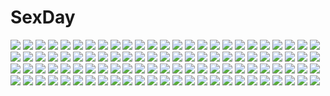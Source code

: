 # SexDay
![](https://konachan.com/image/2836fb92b357d4adfaa5aebfd44eb092/Konachan.com%20-%2029233%20littlewitch%20oyari_ashito.jpg)
![](https://konachan.com/image/a28e05b84b1d0e32a588d66f4b89beb6/Konachan.com%20-%20189986%20abe_inori%20anal%20blush%20censored%20cum%20hirasawa_yui%20k-on%21%20penis%20sex%20swimsuit%20tears.jpg)
![](https://konachan.com/image/98a854e7be9358266d414f40a84d58a5/Konachan.com%20-%2050844%20animal_ears%20blue_hair%20blush%20breasts%20foxgirl%20gloves%20japanese_clothes%20koma_%28tail_tale%29%20sword%20tail%20tail_tale%20torn_clothes%20weapon%20yellow_eyes.jpg)
![](https://konachan.com/jpeg/a164015449d760e187633b5b0b206914/Konachan.com%20-%20141594%20animal%20animal_ears%20clouds%20dress%20hoshika_ranoe%20mouse%20mousegirl%20nazrin%20sky%20touhou.jpg)
![](https://konachan.com/image/ee3fc821da3883f4748f7be6a9b8bb28/Konachan.com%20-%20214896%20blush%20braids%20glasses%20gray_eyes%20gray_hair%20long_hair%20original%20umishima_senbon.jpg)
![](https://konachan.com/image/ae2cbcf97a2483834943c5ea4a00f1fa/Konachan.com%20-%2010649%20hatsukoi%20loli%20sakurai_komono.jpg)
![](https://konachan.com/image/8165b529a94fe64d91db61db3eefc898/Konachan.com%20-%2071910%20hatsune_miku%20headphones%20karlwolf%20twintails%20vocaloid.jpg)
![](https://konachan.com/image/b36b710c764674c7598be940f64ea92c/Konachan.com%20-%2058273%20all_male%20flowers%20ikuno_yui%20male%20sunflower.jpg)
![](https://konachan.com/image/dfb0ddbbf5eb770a1feb5472a1a3e9ae/Konachan.com%20-%20289469%20anthropomorphism%20blonde_hair%20blush%20forest%20girls_frontline%20green_eyes%20long_hair%20s.a.t.8_%28girls_frontline%29%20signed%20skirt%20tree%20tsunano_%28koi_pink%29.jpg)
![](https://konachan.com/image/ea1c61b8d0c26e0508ee7e304a087191/Konachan.com%20-%20299196%20blush%20breasts%20brown_eyes%20brown_hair%20eve_%28tos%29%20flowers%20long_hair%20navel%20panties%20rose%20see_through%20topless%20tower_of_saviors%20underwear%20zhaofeng_yinyue.jpg)
![](https://konachan.com/image/f14796c17cff7230b758e61f7749b9ff/Konachan.com%20-%20156446%20all_male%20male%20nemuri_kai.jpg)
![](https://konachan.com/image/8e99688594e0d260046e43c3f22ff564/Konachan.com%20-%20284262%20ashfair%20blonde_hair%20blush%20breast_grab%20breasts%20censored%20close%20navel%20nipples%20open_shirt%20original%20pussy%20red_eyes%20spread_legs%20thighhighs%20wink.jpg)
![](https://konachan.com/image/be26c646a486510922ef375dbbe050a7/Konachan.com%20-%20222682%20ass%20blue_eyes%20brown_hair%20panties%20pink_hair%20sherry%20thighhighs%20twintails%20underwear.jpg)
![](https://konachan.com/image/f3c95cd07fa4cc85d0f3c6478873e4d7/Konachan.com%20-%20272477%20black%20black_hair%20breasts%20close%20flowers%20gloves%20headdress%20long_hair%20nardack%20original%20purple_eyes.jpg)
![](https://konachan.com/image/c1903a0b74edb32756fb6a251be00651/Konachan.com%20-%2049371%20akiakane%20kagamine_rin%20migikata_no_chou_%28vocaloid%29%20vocaloid.jpg)
![](https://konachan.com/image/82dfcd5e88c6eb8350ea89aa54c231f4/Konachan.com%20-%2016527%20air%20kamio_misuzu.jpg)
![](https://konachan.com/image/2c31b8faae6446631acc745a0abb34ac/Konachan.com%20-%2074993%20hidamari_sketch%20nazuna%20nori.jpg)
![](https://konachan.com/jpeg/5e072cccb5a9184846b11d27b55da1cd/Konachan.com%20-%20290405%20animal_ears%20ao_%28aohari%29%20bunny_ears%20flowers%20moon%20original%20polychromatic%20scenic.jpg)
![](https://konachan.com/image/3e57c191a0c88cae2a0e80c1dc1bbd86/Konachan.com%20-%20246517%20abandon_ranka%20animal%20aqua_hair%20blush%20bubbles%20fish%20japanese_clothes%20kingyohime_%28onmyouji%29%20loli%20onmyouji%20short_hair%20underwater%20water%20yellow_eyes.jpg)
![](https://konachan.com/jpeg/1383d93b1dfc909e06b2c35ea42ab554/Konachan.com%20-%20169841%20beach%20blonde_hair%20blush%20bow%20breasts%20food%20ice_cream%20long_hair%20misaki_kurehito%20nipples%20nude%20ponytail%20pussy%20red_eyes%20scan%20umbrella%20uncensored%20water%20wet.jpg)
![](https://konachan.com/image/f4b823d323999c107b6fefd296c7510d/Konachan.com%20-%20111721%20amaterasu%20animal%20butterfly%20cherry_blossoms%20chibiterasu%20flowers%20okami%20petals%20shiranui%20wings%20wolf.jpg)
![](https://konachan.com/image/ccd6f31fe967dc96bf15a49830bcef0e/Konachan.com%20-%20123903%20calendar%20empty_x_embryo%20food%20gray_hair%20miyama-zero.jpg)
![](https://konachan.com/jpeg/b058e3df44fa8b331a79e89d9fbf8fb4/Konachan.com%20-%2099751%20black_hair%20blue_eyes%20dress%20kwbr%20original%20ribbons%20short_hair%20skirt%20thighhighs%20yellow_eyes.jpg)
![](https://konachan.com/image/296b07f6a88fb75fc9dab8a9e3ad9f47/Konachan.com%20-%20276186%20ass%20blonde_hair%20blue_eyes%20blush%20breasts%20horns%20long_hair%20mirror%20navel%20original%20panty_pull%20pointed_ears%20reflection%20sabiirodoramu%20topless%20undressing.jpg)
![](https://konachan.com/image/37c87a76a8f4e213bd5dd29542f53463/Konachan.com%20-%20156517%202girls%20flowers%20gumi%20hatsune_miku%20school_uniform%20tama_%28songe%29%20tears%20vocaloid.jpg)
![](https://konachan.com/jpeg/eff76af24b76f77e87d6b318b51bc9c6/Konachan.com%20-%20196825%20ass%20gloves%20houzouin_inshun%20hyakka_ryouran_samurai_girls%20long_hair%20ni%CE%B8%20panties%20scan%20skirt%20socks%20underwear.jpg)
![](https://konachan.com/jpeg/7e777422cc44a70ce7c04e3c7a7c8f55/Konachan.com%20-%20246696%20bikini%20blush%20breasts%20game_cg%20green_eyes%20long_hair%20male%20navel%20nipples%20ponytail%20pulltop%20purple_hair%20spread_legs%20swimsuit%20tagme_%28artist%29%20topless%20wink.jpg)
![](https://konachan.com/jpeg/d5d75c9d60c439226371809ed146b5e8/Konachan.com%20-%20143430%20arakune%20ass%20ball%20bikini%20blazblue%20breasts%20cleavage%20litchi_faye_ling%20mu-12%20noel_vermillion%20swimsuit%20taokaka%20water%20wet.jpg)
![](https://konachan.com/image/7783f4c68e33493733ef49e002200319/Konachan.com%20-%20129374%202girls%20asamiya_athena%20breasts%20censored%20king_of_fighters%20nipples%20nude%20pussy%20school_uniform%20shiranui_mai%20signed%20skirt%20yama-michi%20yuri.jpg)
![](https://konachan.com/image/3265c3b44f5b11c7175b0fa7105e3696/Konachan.com%20-%2015893%20dejiko%20di_gi_charat%20hiiragi_kagami%20hiiragi_tsukasa%20lucky_star%20rabi_en_rose.jpg)
![](https://konachan.com/jpeg/f27629b43909333d48e29e47ab20f13a/Konachan.com%20-%20197142%20ass%20boots%20chichi%20clouds%20dragonball%20gloves%20kick%20long_hair%20nude%20tagme%20tagme_%28artist%29.jpg)
![](https://konachan.com/image/89c1b17afed1ce6ee68af72bb2739d8b/Konachan.com%20-%2073188%20brown_hair%20hakurei_reimu%20japanese_clothes%20long_hair%20miko%20red_eyes%20ribbons%20thighhighs%20touhou%20white.jpg)
![](https://konachan.com/image/a4615757388315c697240df35c567cd0/Konachan.com%20-%20108528%20bed%20black_hair%20breasts%20nipples%20no_bra%20nora_higuma%20open_shirt%20original%20pajamas%20sleeping.jpg)
![](https://konachan.com/jpeg/d50c3c37c62723bc7c655fa22d10c1f0/Konachan.com%20-%20189061%20anal%20animal_ears%20blonde_hair%20blush%20breasts%20catgirl%20censored%20cum%20game_cg%20green_eyes%20long_hair%20nipples%20no_bra%20pussy%20syroh%20tail%20tania_helvellyn.jpg)
![](https://konachan.com/image/ecd053b4a02a5da285a3338ea6ba57a9/Konachan.com%20-%2072961%20hatsune_miku%20panties%20twintails%20underwear%20vocaloid.jpg)
![](https://konachan.com/jpeg/88e13d0688cfbb91e4f4e4d8a6d5c23e/Konachan.com%20-%20116290%20game_cg%20love_2_quad%20marmalade%20naruse_hirofumi%20toudou_chitose.jpg)
![](https://konachan.com/jpeg/1f8fbcb1d88dff607fea6c2ed44b554e/Konachan.com%20-%20149375%20aete_mushisuru_kimi_to_no_mirai_%7Erelay_broadcast%7E%20alcot%20game_cg%20misaki_souka%20tagme_%28artist%29.jpg)
![](https://konachan.com/jpeg/d2eb23aef4251884c2de5e9a3f144892/Konachan.com%20-%20250188%20apron%20ashishun%20breasts%20naked_apron%20nipples%20purple_hair%20third-party_edit%20white.jpg)
![](https://konachan.com/jpeg/5ae44fd74fb6a2df51e56f5e76713c67/Konachan.com%20-%20138754%202girls%20astraythem%20bed%20game_cg%20ginta%20nagi_kuurin%20sakurazuka_natsuki.jpg)
![](https://konachan.com/image/1a762bd2413458b3e3c1038f2a51ddf8/Konachan.com%20-%2074576%20black_hair%20k-on%21%20nakano_azusa.jpg)
![](https://konachan.com/jpeg/c73c74b7f2e295014c7f6ba7e50a7d74/Konachan.com%20-%20178871%20aikatsu%21%20black_hair%20crown%20imago%20kiriya_aoi%20wings.jpg)
![](https://konachan.com/image/c2f73b27e68b375429cc90e8e6ed200e/Konachan.com%20-%20232028%20animal_ears%20breasts%20cleavage%20foxgirl%20long_hair%20maid%20original%20peachpa%20pink_eyes%20pink_hair%20realistic%20tail%20thighhighs.jpg)
![](https://konachan.com/jpeg/a56e238bd7f86ea759e2b6addde0276d/Konachan.com%20-%20286953%20anthropomorphism%20ass%20bikini%20blue_hair%20close%20clouds%20dd_%28ijigendd%29%20kantai_collection%20loli%20panties%20short_hair%20striped_panties%20swimsuit%20underwear%20water.jpg)
![](https://konachan.com/image/57c2c8a1fe81b5435ce19c1bc91d4ad3/Konachan.com%20-%2027829%20cc%20code_geass%20fukano_youichi%20green%20green_hair.jpg)
![](https://konachan.com/jpeg/38a36e9a792f7d734154f79c2af9fbc9/Konachan.com%20-%20179394%20bed%20blonde_hair%20blush%20bra%20chain-sou%20game_cg%20kyougoku_hikari%20long_hair%20offline_shoujo%20panties%20panty_pull%20shirt_lift%20tagme%20thighhighs%20underwear.jpg)
![](https://konachan.com/image/888cf0d73895e92f6cdb26e490c0dde4/Konachan.com%20-%20174446%20ame_no_uta%20blonde_hair%20hat%20long_hair%20mahou_shoujo_madoka_magica%20ribbons%20tears%20tomoe_mami%20twintails%20yellow_eyes.jpg)
![](https://konachan.com/image/fca66f7f0cbaab59d5834490f01a8e46/Konachan.com%20-%2089804%20panty_%26_stocking_with_garterbelt%20panty_%28character%29%20stocking_%28character%29.jpg)
![](https://konachan.com/image/0fee984eaef42ab17fe4d7d0ace09670/Konachan.com%20-%2041745%20blue%20furude_rika%20hanyuu%20higurashi_no_naku_koro_ni%20houjou_satoko%20kodomo_no_jikan%20parody.jpg)
![](https://konachan.com/jpeg/b32e4a1207e8a852ec4fac9d2394a6c0/Konachan.com%20-%20146609%20alpha_%28alpha91%29%20blue_eyes%20blush%20brown_hair%20navel%20original%20ponytail%20school_uniform%20skirt%20white.jpg)
![](https://konachan.com/image/91f4181cf2325d27a5a46fc762863cde/Konachan.com%20-%20293987%20gray_hair%20green_eyes%20headband%20katana%20konpaku_youmu%20maachi_%28fsam4547%29%20myon%20petals%20short_hair%20sword%20tie%20touhou%20tree%20weapon%20wink.jpg)
![](https://konachan.com/jpeg/766e51487360d1c41ba6e88932c076f3/Konachan.com%20-%20255077%20ass_grab%20black_hair%20braids%20breasts%20brown_hair%20bug_system%20censored%20game_cg%20long_hair%20male%20penis%20purple_eyes%20sex%20short_hair%20skirt%20yufanuries.jpg)
![](https://konachan.com/image/595aaba9adb5b70737ab698af830d948/Konachan.com%20-%20271080%20blue_eyes%20blush%20dress%20long_hair%20original%20pink_hair%20pointed_ears%20sakimichan%20signed%20thighhighs.jpg)
![](https://konachan.com/jpeg/3936379ab8a41484c89c9f564f607b6a/Konachan.com%20-%2046069%20bikini%20chogenbo_musashiya%20fukuzawa_yumi%20maria-sama_ga_miteru%20ogasawara_sachiko%20satou_sei%20swimsuit.jpg)
![](https://konachan.com/jpeg/5965dbe9a5cabbbab4b9516caa7652fc/Konachan.com%20-%20255034%20bug_system%20clouds%20game_cg%20haze_man_-_the_local_hero_-%20kyou_%28kurifuto%29%20nobody%20planet%20scenic%20space%20stars.jpg)
![](https://konachan.com/image/6e94553f41681cf995e93d66eba4785a/Konachan.com%20-%20280522%20black_hair%20breasts%20choker%20cleavage%20honkai_impact%20long_hair%20polychromatic%20purple_eyes%20raiden_mei%20sky%20sunset%20tree%20yinyu_%28nico%29.jpg)
![](https://konachan.com/image/c9e7183fadb6c069e738b8feaef4e9f3/Konachan.com%20-%20304828%20gag%20hinashi%20japanese_clothes%20kamado_nezuko%20kimetsu_no_yaiba%20kimono%20snow.jpg)
![](https://konachan.com/jpeg/e3e6d8bfe17e62c206bd07f5c2afb289/Konachan.com%20-%20210350%20game_cg%20raelin_%28sakura_fantasy%29%20sakura_fantasy%20wanaca%20winged_cloud.jpg)
![](https://konachan.com/image/3aa7180a5cd592ae5d6e020035f5cd73/Konachan.com%20-%20223674%202girls%20animal_ears%20bandage%20dress%20ebon%20original%20sword%20tail%20tattoo%20weapon.jpg)
![](https://konachan.com/image/448ee81a443bd914e29cc6f989e9e390/Konachan.com%20-%20162560%20building%20city%20clouds%20dress%20kazami_ehoh%20original%20rooftop%20scenic%20sky%20stars.jpg)
![](https://konachan.com/jpeg/e21fcb9ac66643d6ec918d49ae457db7/Konachan.com%20-%20164633%20apple%20flowers%20food%20fruit%20garter%20hat%20hatsune_miku%20knife%20microphone%20rose%20stockings%20vocaloid%20wogura.jpg)
![](https://konachan.com/image/d157a052a694b9c1db0f7633f2532561/Konachan.com%20-%20176593%20aircraft%20armor%20black_hair%20blue_eyes%20blue_hair%20clouds%20gloves%20group%20headband%20long_hair%20narita%20ponytail%20red_eyes%20skirt%20socks%20twintails%20water%20weapon.jpg)
![](https://konachan.com/jpeg/bb130aac3128f69340bac255d5840612/Konachan.com%20-%2094890%20blush%20breasts%20cameltoe%20game_cg%20ko%7Echa%20loli%20minette%20nipples%20panties%20pink_eyes%20pink_hair%20spread_legs%20thighhighs%20underwear%20windmill_oasis.jpg)
![](https://konachan.com/jpeg/b668ecc7aabf063bb560e8d793a381eb/Konachan.com%20-%20189361%20clouds%20landscape%20mks%20nobody%20original%20scenic%20sky%20sunset.jpg)
![](https://konachan.com/image/efc2f3d77f662acc9e1828024293fa1f/Konachan.com%20-%20199868%20black_hair%20blue_eyes%20book%20cropped%20demon%20dress%20horns%20jpeg_artifacts%20lu_ying%20original%20pixiv_fantasia%20pointed_ears%20wings.jpg)
![](https://konachan.com/jpeg/35474a84faf4534a23f4961e646d14e8/Konachan.com%20-%2049833%20ipod%20polychromatic%20rozen_maiden%20silhouette%20suigintou.jpg)
![](https://konachan.com/image/8f22189eb5dc474b061c645c5206bca2/Konachan.com%20-%20117119%20bath%20bathtub%20blonde_hair%20blue_eyes%20blush%20boku_wa_tomodachi_ga_sukunai%20butterfly%20flowers%20kashiwazaki_sena%20water.jpg)
![](https://konachan.com/jpeg/59fa4cc2e650904f43ec28f0d5fcbc0c/Konachan.com%20-%20132733%20breast_hold%20breasts%20cameltoe%20dracu-riot%21%20game_cg%20inamura_rio%20kobuichi%20nipples%20open_shirt%20panties%20purple_hair%20pussy_juice%20underwear%20yuzusoft.jpg)
![](https://konachan.com/image/3c5133d7b48e47e2dd91f3a4260851e1/Konachan.com%20-%2091818%20atomix%20bed%20blush%20breasts%20cleavage%20katana%20long_hair%20naomi_%28atomix%29%20original%20purple_eyes%20purple_hair%20signed%20sword%20watermark%20weapon%20yukata.jpg)
![](https://konachan.com/jpeg/df3cc5b136cacfa7d661257ecbbcbb84/Konachan.com%20-%20155857%20blush%20brown_eyes%20close%20kotoura-san%20kotoura_haruka%20tears%20transparent%20vector.jpg)
![](https://konachan.com/jpeg/3afeb3aab3cc4ddc9da96e2b67e81fdb/Konachan.com%20-%20185332%20breasts%20fate_testarossa%20mahou_shoujo_lyrical_nanoha%20mahou_shoujo_lyrical_nanoha_strikers%20mikuni_mizuki%20nipples%20nude%20third-party_edit%20white.jpg)
![](https://konachan.com/image/e542e7ed31327dfcce14f23b52329359/Konachan.com%20-%20295865%20animal%20animal_ears%20bikini%20black_hair%20blush%20breasts%20dark_skin%20horse%20karna%20long_hair%20male%20parody%20pink_hair%20purple_hair%20short_hair%20swimsuit%20water%20weapon.jpg)
![](https://konachan.com/jpeg/d4b2e945bfbba0cdd338d52d99ab0611/Konachan.com%20-%20268460%20bed%20blush%20breasts%20brown_hair%20game_cg%20hapymaher%20koku%20long_hair%20male%20nipples%20no_bra%20nopan%20open_shirt%20pussy%20pussy_juice%20toriumi_arisu%20uncensored.jpg)
![](https://konachan.com/image/4483e221fbe93a7c724dfbffd7639823/Konachan.com%20-%2085681%20chii%20chobits%20dress%20long_hair.jpg)
![](https://konachan.com/jpeg/3f8165df925d1194e2b6b913881fb7dc/Konachan.com%20-%209587%20blush%20hiiragi_kagami%20lucky_star%20ponytail%20stars.jpg)
![](https://konachan.com/jpeg/324d0faea813499fd854ab9780d33e63/Konachan.com%20-%20202204%20animal%20aqua_eyes%20blonde_hair%20bow%20brown_hair%20crossover%20glasses%20gray_eyes%20group%20hoodie%20hoto_cocoa%20kafuu_chino%20long_hair%20rabbit%20short_hair%20twintails.jpg)
![](https://konachan.com/jpeg/06ff79017849608bfbc50e2f8f6f7222/Konachan.com%20-%20104239%20black_hair%20butterfly%20japanese_clothes%20lolita_fashion%20long_hair%20original%20purple_eyes%20ribbons%20tatekawa_mako%20water%20wet%20yukata.jpg)
![](https://konachan.com/jpeg/1e4d41d3bba62739a75eabb236aaaa71/Konachan.com%20-%20224184%20blue_eyes%20brown_hair%20original%20redherb%20twins.jpg)
![](https://konachan.com/image/174872d34b05c9eb6b2669157ab3ee2c/Konachan.com%20-%20234898%202girls%20chisuke%20kiss%20kneehighs%20original%20polychromatic%20red_hair%20school_uniform%20short_hair%20shoujo_ai.jpg)
![](https://konachan.com/image/acddd786d2fa4eb4812cf764191784e9/Konachan.com%20-%2081572%20ookami-san_to_shichinin_no_nakama-tachi%20ryuuguu_otohime%20school_uniform%20urashima_tarou%20white.jpg)
![](https://konachan.com/jpeg/71af7e58b7c43bc9e43fcdf4026213bc/Konachan.com%20-%20169258%20braids%20elbow_gloves%20flowers%20gloves%20ia%20long_hair%20pink_hair%20tyouya%20vocaloid.jpg)
![](https://konachan.com/image/6fbdc9120356b7248686a80d5d9117ba/Konachan.com%20-%20187317%20animal%20bird%20building%20food%20imoman%20original%20scenic%20water.jpg)
![](https://konachan.com/jpeg/67bc12d0650db9e30fa92b5b3ddb39ab/Konachan.com%20-%20209246%20beach%20bikini%20blue_eyes%20brown_hair%20cropped%20nababa%20navel%20panties%20short_hair%20striped_panties%20summer%20sunglasses%20swimsuit%20underwear.jpg)
![](https://konachan.com/jpeg/ad72daddf50da79b5c28e15798deda1c/Konachan.com%20-%2029087%20bath%20bathtub%20lisianthus%20nude%20shuffle.jpg)
![](https://konachan.com/jpeg/10658e73a05a34ce82ef50713b3787b8/Konachan.com%20-%20296293%20blush%20bow_%28weapon%29%20brown_eyes%20brown_hair%20noda_shuha%20original%20short_hair%20weapon.jpg)
![](https://konachan.com/jpeg/014cdb60f7ced9edfc4a5235055eaeda/Konachan.com%20-%20245145%202girls%20akagi_miria%20annin_doufu%20black_eyes%20black_hair%20blush%20braids%20collar%20crown%20gloves%20idolmaster%20loli%20sasaki_chie%20short_hair%20shorts%20tail%20wink.jpg)
![](https://konachan.com/image/9dfe9b599009b2edb7bb07090307f88d/Konachan.com%20-%2043369%20hina_ichigo%20jpeg_artifacts%20rozen_maiden%20shinku.jpg)
![](https://konachan.com/image/1d11b99c7cf9de054f6d6396e06f2762/Konachan.com%20-%20229381%20anthropomorphism%20blue_eyes%20blush%20book%20hat%20hibiki_%28kancolle%29%20kantai_collection%20long_hair%20natsu97%20school_uniform%20skirt%20white_hair.jpg)
![](https://konachan.com/image/e6dfadd228b4cdbd6b0c95c174c489c6/Konachan.com%20-%2051221%20hatsune_miku%20vocaloid.jpg)
![](https://konachan.com/jpeg/a0055489a3cd4a9988b702755552672b/Konachan.com%20-%20112260%20asch%20brown_eyes%20brown_hair%20cape%20flowers%20glasses%20gloves%20green_eyes%20green_hair%20guy_cecil%20ion%20long_hair%20mieu%20red_hair%20soapwort%20thighhighs%20twintails%20wink.jpg)
![](https://konachan.com/image/6cb6457a9dd478c6fb2b61fa3cf14c8e/Konachan.com%20-%2085345%20blonde_hair%20blue_eyes%20hat%20lily_white%20long_hair%20mille%20ribbons%20touhou.jpg)
![](https://konachan.com/image/e473f28dd5617b5454ff487ea0c00cbe/Konachan.com%20-%20160711%20beach%20bikini%20blue_eyes%20brown_hair%20drink%20flowers%20food%20fruit%20long_hair%20navel%20necklace%20original%20suikakitsu_shiro%20sunglasses%20swimsuit%20watermelon.jpg)
![](https://konachan.com/image/0c19752eff04938a0e4913e3747529d7/Konachan.com%20-%2081992%20animal_ears%20clouds%20eila_ilmatar_juutilainen%20gun%20miyafuji_yoshika%20sanya_v_litvyak%20sky%20strike_witches%20tail%20takishima_asaka%20uniform%20weapon.jpg)
![](https://konachan.com/jpeg/0e5db49c9d131647631a976cf08098b5/Konachan.com%20-%20306325%20amino_%28tn7135%29%20bed%20blush%20breasts%20cleavage%20green_hair%20long_hair%20original%20red_eyes%20shirt%20signed%20skirt%20thighhighs%20zettai_ryouiki.jpg)
![](https://konachan.com/image/e97db09ffd71a2369aebd2c16a9aefd2/Konachan.com%20-%2059313%20black_rock_shooter%20insane_black_rock_shooter%20ledjoker07%20sword%20weapon.jpg)
![](https://konachan.com/jpeg/04fdd01165d210dbcfea896ea61fbd26/Konachan.com%20-%2036599%20blush%20close%20louise_fran%C3%A7oise_le_blanc_de_la_valli%C3%A8re%20vector%20zero_no_tsukaima.jpg)
![](https://konachan.com/jpeg/6913ff7ace618881d000057f813abcf3/Konachan.com%20-%20245818%20a1c%20building%20city%20clouds%20computer%20game_cg%20menhera_ayuri_no_yamanai_onedari%20nobody%20paper%20scenic%20sky%20yuncha.jpg)
![](https://konachan.com/image/f14b2cdcce43ad17540cbc9fcf816b21/Konachan.com%20-%2027560%20asahina_mikuru%20chibi%20suzumiya_haruhi%20suzumiya_haruhi_no_yuutsu.jpg)
![](https://konachan.com/jpeg/f4ee576493df8b5dbd63c947dbe4b16d/Konachan.com%20-%20150865%20blacksio%20flowers%20megurine_luka%20rose%20skull%20vocaloid.jpg)
![](https://konachan.com/image/53440f45e3738f7edec4bdd89ad290e7/Konachan.com%20-%20223480%20blonde_hair%20blue_eyes%20gun%20haje%20mecha%20mercy_%28overwatch%29%20overwatch%20parody%20robot%20short_hair%20weapon.jpg)
![](https://konachan.com/image/2fc1e1a3b57fedda92c1b2cce30e13d4/Konachan.com%20-%20298363%202girls%20arknights%20breasts%20ch%27en_%28arknights%29%20chinese_clothes%20chinese_dress%20cleavage%20horns%20hoshiguma_%28arknights%29%20koio%20tail.jpg)
